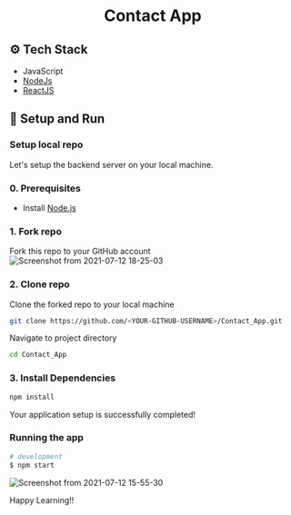 <h1 align="center">
     Contact App
</h1>

## ⚙️ Tech Stack

* JavaScript
* [NodeJs](https://nodejs.org/en/) 
* [ReactJS](https://reactjs.org/)

<a id="setup-run"></a>
## 🔨 Setup and Run

<a id="setup-repo"></a>
### Setup local repo
Let's setup the backend server on your local machine.

### 0. Prerequisites
* Install [Node.js](http://nodejs.org)

### 1. Fork repo
Fork this repo to your GitHub account
![Screenshot from 2021-07-12 18-25-03](https://user-images.githubusercontent.com/56059682/125291186-be975b80-e33e-11eb-9624-0b68455823b1.png)

### 2. Clone repo
Clone the forked repo to your local machine
```bash
git clone https://github.com/<YOUR-GITHUB-USERNAME>/Contact_App.git
```
Navigate to project directory
```bash
cd Contact_App
```

### 3. Install Dependencies
```bash
npm install
```

Your application setup is successfully completed!
<a id="run-app"></a>
### Running the app

```bash
# development
$ npm start
```
![Screenshot from 2021-07-12 15-55-30](https://user-images.githubusercontent.com/56059682/125292054-affd7400-e33f-11eb-99ce-58642351f14f.png)

Happy Learning!!
